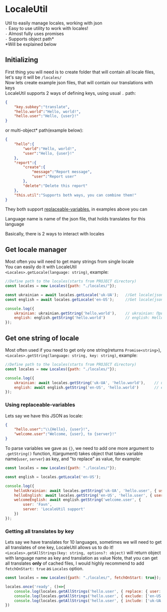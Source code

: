 # LocaleUtil
Util to easily manage locales, working with json<br>
 `-` Easy to use utility to work with locales!<br>
 `-` Almost fully uses promises<br>
 `-` Supports object path*<br>
\*Will be explained below

## Initializing

First thing you will need is to create folder that will contain all locale files, let's say it will be `/locales/`<br>
Now lets create example json files, that will contain our translations with keys<br>
LocaleUtil supports 2 ways of defining keys, using usual `.` path:
```json
{
    "key.subkey":"translate",
    "hello.world":"Hello, world!",
    "hello.user":"Hello, {user}!"
}
```
or multi-object* path(example below):
```json
{
    "hello":{
        "world":"Hello, world!",
        "user":"Hello, {user}!"
    },
    "report":{
        "create":{
            "message":"Report message",
            "user":"Report user"
        },
        "delete":"Delete this report"
    },
    "this.util":"Supports both ways, you can combine them!"
}
```
They both support [replaceable-variables](#using-replaceable-variables), in examples above you can 

Language name is name of the json file, that holds translates for this language

Basically, there is 2 ways to interact with locales
## Get locale manager

Most often you will need to get many strings from single locale<br>
You can easily do it with LocaleUtil<br>
`<Locales>.getLocale(language: string)`, example:
```js
//Define path to the locales(starts from PROJECT directory)
const locales = new Locales({path: "./locales/"});

const ukrainian = await locales.getLocale('uk-UA');   //Get locale(json file) named "uk-UA"
const english = await locales.getLocale('en-US');     //Get locale(json file) named "en-US"

console.log({
    ukrainian: ukrainian.getString('hello.world'),    // ukrainian: Привіт, світ!
    english: english.getString('hello.world')         // english: Hello, world!
});
```

## Get one string of locale

Most often used if you need to get only one string(returns `Promise<string>`),<br>
`<Locales>.getString(language: string, key: string)`, example:
```js
//Define path to the locales(starts from PROJECT directory)
const locales = new Locales({path: "./locales/"});

console.log({
    ukrainian: await locales.getString('uk-UA', 'hello.world'),    // ukrainian: Привіт, світ!
    english: await english.getString('en-US', 'hello.world')       // english: Hello, world!
});
```

### Using replaceable-variables
Lets say we have this JSON as locale:
```json
{
    "hello.user":"\\{Hello}, {user}!",
    "welcome.user":"Welcome, {user}, to {server}!"
}
```
To parse variables we gave as `{}`, we need to add one more argument to `.getString()` function, it(argument) takes object that takes variable name(`user`, `server`) as key, and "to replace" as value, for example:
```js
const locales = new Locales({path: "./locales/"});

const english = locales.getLocale('en-US');

console.log({
    helloUkrainian: await locales.getString('uk-UA', 'hello.user', { user: 'Favn' }),    // helloUkrainian: Привіт, Favn!
    helloEnglish: await locales.getString('en-US', 'hello.user', { user: 'Favn' }),            // helloEnglish: {Hello}, Favn!
    welcomeEnglish: await english.getString('welcome.user', { 
        user: 'Favn',
        server: 'LocaleUtil support' 
    })                                                                                   // welcomeEnglish: Welcome, Favn, to LocaleUtil support!
});
```

### Getting all translates by key
Lets say we have translates for 10 languages, sometimes we will need to get all translates of one key, LocaleUtil allows us to do it!<br>
`<Locales>.getAllStrings(key: string, options?: object)` will return object with language name as key and translation as value
Note, that you can get all translates __only__ of cached files, I would highly recommend to add `fetchOnStart: true` as `Locales` option.
```js
const locales = new Locales({path: "./locales/", fetchOnStart: true});

locales.once('ready', ()=>{
    console.log(locales.getAllStrings('hello.user', { replace: { user: 'Favn' }})); //{ 'en-US': 'Welcome, Favn!', 'uk-UA': 'Привіт, Favn!', 'kz-KZ': 'Сәлем, Favn!' }
    console.log(locales.getAllStrings('hello.user', { exclude: ['en-US'], replace: { user: 'Favn' }})); //{ 'uk-UA': 'Привіт, Favn!', 'kz-KZ': 'Сәлем, Favn!' }
    console.log(locales.getAllStrings('hello.user', { include: ['uk-UA'], replace: { user: 'Favn' }})); //{ 'uk-UA': 'Привіт, Favn!' }
})
```
